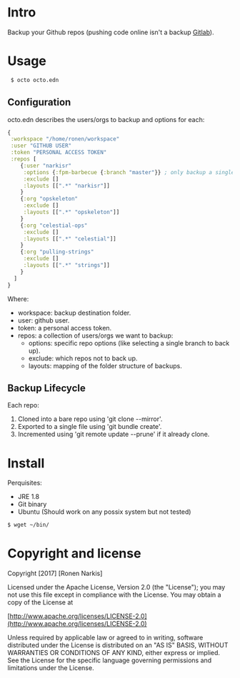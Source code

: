 # Intro

Backup your Github repos (pushing code online isn't a backup [Gitlab](https://about.gitlab.com/2017/02/10/postmortem-of-database-outage-of-january-31/)).

# Usage

```bash
 $ octo octo.edn
```

## Configuration
octo.edn describes the users/orgs to backup and options for each:

```clojure
{
 :workspace "/home/ronen/workspace"
 :user "GITHUB USER"
 :token "PERSONAL ACCESS TOKEN"
 :repos [
    {:user "narkisr"
     :options {:fpm-barbecue {:branch "master"}} ; only backup a single branch
     :exclude []
     :layouts [[".*" "narkisr"]]
    }
    {:org "opskeleton"
     :exclude []
     :layouts [[".*" "opskeleton"]]
    }
    {:org "celestial-ops"
     :exclude []
     :layouts [[".*" "celestial"]]
    }
    {:org "pulling-strings"
     :exclude []
     :layouts [[".*" "strings"]]
    }
  ]
}
```

Where:

* workspace: backup destination folder.
* user: github user.
* token: a personal access token.
* repos:  a collection of users/orgs we want to backup:
  * options: specific repo options (like selecting a single branch to back up).
  * exclude: which repos not to back up.
  * layouts: mapping of the folder structure of backups.

## Backup Lifecycle

Each repo:

1. Cloned into a bare repo using 'git clone --mirror'.
2. Exported to a single file using 'git bundle create'.
3. Incremented using 'git remote update --prune' if it already clone.

# Install 

Perquisites:

* JRE 1.8
* Git binary
* Ubuntu (Should work on any possix system but not tested)

```bash 
$ wget ~/bin/
```

# Copyright and license

Copyright [2017] [Ronen Narkis]

Licensed under the Apache License, Version 2.0 (the "License");
you may not use this file except in compliance with the License.
You may obtain a copy of the License at

  [http://www.apache.org/licenses/LICENSE-2.0](http://www.apache.org/licenses/LICENSE-2.0)

Unless required by applicable law or agreed to in writing, software
distributed under the License is distributed on an "AS IS" BASIS,
WITHOUT WARRANTIES OR CONDITIONS OF ANY KIND, either express or implied.
See the License for the specific language governing permissions and
limitations under the License.
